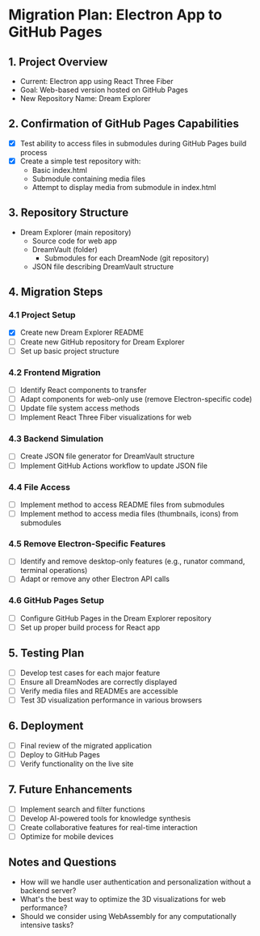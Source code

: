 # Migration Plan: Electron App to GitHub Pages

## 1. Project Overview

- Current: Electron app using React Three Fiber
- Goal: Web-based version hosted on GitHub Pages
- New Repository Name: Dream Explorer

## 2. Confirmation of GitHub Pages Capabilities

- [x] Test ability to access files in submodules during GitHub Pages build process
- [x] Create a simple test repository with:
  - Basic index.html
  - Submodule containing media files
  - Attempt to display media from submodule in index.html

## 3. Repository Structure

- Dream Explorer (main repository)
  - Source code for web app
  - DreamVault (folder)
    - Submodules for each DreamNode (git repository)
  - JSON file describing DreamVault structure

## 4. Migration Steps

### 4.1 Project Setup
- [x] Create new Dream Explorer README
- [ ] Create new GitHub repository for Dream Explorer
- [ ] Set up basic project structure

### 4.2 Frontend Migration
- [ ] Identify React components to transfer
- [ ] Adapt components for web-only use (remove Electron-specific code)
- [ ] Update file system access methods
- [ ] Implement React Three Fiber visualizations for web

### 4.3 Backend Simulation
- [ ] Create JSON file generator for DreamVault structure
- [ ] Implement GitHub Actions workflow to update JSON file

### 4.4 File Access
- [ ] Implement method to access README files from submodules
- [ ] Implement method to access media files (thumbnails, icons) from submodules

### 4.5 Remove Electron-Specific Features
- [ ] Identify and remove desktop-only features (e.g., runator command, terminal operations)
- [ ] Adapt or remove any other Electron API calls

### 4.6 GitHub Pages Setup
- [ ] Configure GitHub Pages in the Dream Explorer repository
- [ ] Set up proper build process for React app

## 5. Testing Plan

- [ ] Develop test cases for each major feature
- [ ] Ensure all DreamNodes are correctly displayed
- [ ] Verify media files and READMEs are accessible
- [ ] Test 3D visualization performance in various browsers

## 6. Deployment

- [ ] Final review of the migrated application
- [ ] Deploy to GitHub Pages
- [ ] Verify functionality on the live site

## 7. Future Enhancements

- [ ] Implement search and filter functions
- [ ] Develop AI-powered tools for knowledge synthesis
- [ ] Create collaborative features for real-time interaction
- [ ] Optimize for mobile devices

## Notes and Questions

- How will we handle user authentication and personalization without a backend server?
- What's the best way to optimize the 3D visualizations for web performance?
- Should we consider using WebAssembly for any computationally intensive tasks?
